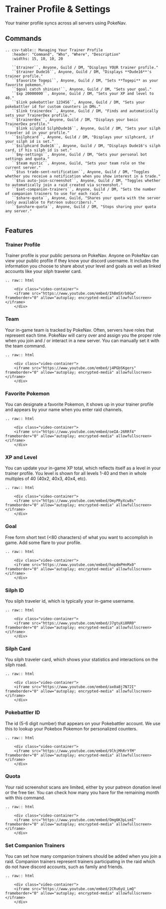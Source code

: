 # Trainer Profile & Settings

Your trainer profile syncs across all servers using PokeNav.

## Commands

```eval_rst
.. csv-table:: Managing Your Trainer Profile
   :header: "Command", "Who", "Where", "Description"
   :widths: 15, 10, 10, 20

   ``$trainer``, Anyone, Guild / DM, "Displays YOUR trainer profile."
   ``$trainer Dude16``, Anyone, Guild / DM, "Displays **Dude16**'s trainer profile."
   ``$favorite Togepi``, Anyone, Guild / DM, "Sets **Togepi** as your favorite pokemon."
   ``$goal catch shinies!``, Anyone, Guild / DM, "Sets your goal."
   ``$xp 20000000``, Anyone, Guild / DM, "Sets your XP and level to 40."
   ``$link pokebattler 123456``, Anyone, Guild / DM, "Sets your pokebattler id for custom counters in DMs."
   ``$link trainerdex``, Anyone, Guild / DM, "Finds and automatically sets your TrainerDex profile."
   ``$trainerdex``, Anyone, Guild / DM, "Displays your basic TrainerDex profile."
   ``$link silphid SilphDude16``, Anyone, Guild / DM, "Sets your silph traveler id in your profile."
   ``$silphcard``, Anyone, Guild / DM, "Displays your silphcard, if your silph id is set."
   ``$silphcard Dude16``, Anyone, Guild / DM, "Displays Dude16's silph card, if his silph id is set."
   ``$my-settings``, Anyone, Guild / DM, "Gets your personal bot settings and quota."
   ``$team mystic``, Anyone, Guild, "Sets your team role on the current server."
   ``$tus trade-sent-notification``, Anyone, Guild / DM, "Toggles whether you receive a notification when you show interest in a trade."
   ``$tus auto-join-screenshot``, Anyone, Guild / DM, "Toggles whether to automatically join a raid created via screenshot."
   ``$set-companion-trainers``, Anyone, Guild / DM, "Sets the number of companion trainers to use for each raid."
   ``$share-quota``, Anyone, Guild, "Shares your quota with the server (only available to Patreon subscribers)."
   ``$unshare-quota``, Anyone, Guild / DM, "Stops sharing your quota any server."
   
```

## Features

### Trainer Profile

Trainer profile is your public persona on PokeNav. Anyone on PokeNav can view your public profile if they know your discord username. It includes the information you choose to share about your level and goals as well as linked accounts like your silph traveler card.

```eval_rst
.. raw:: html

    <div class="video-container">
    <iframe src="https://www.youtube.com/embed/IhBm5Xrb8Gw" frameborder="0" allow="autoplay; encrypted-media" allowfullscreen></iframe>
    </div>
```

### Team

Your in-game team is tracked by PokeNav. Often, servers have roles that represent each time. PokeNav will carry over and assign you the proper role when you join and / or interact in a new server. You can manually set it with the team command.

```eval_rst
.. raw:: html

    <div class="video-container">
    <iframe src="https://www.youtube.com/embed/j4PGbSKgers" frameborder="0" allow="autoplay; encrypted-media" allowfullscreen></iframe>
    </div>
```

### Favorite Pokemon

You can designate a favorite Pokemon, it shows up in your trainer profile and appears by your name when you enter raid channels.

```eval_rst
.. raw:: html

    <div class="video-container">
    <iframe src="https://www.youtube.com/embed/oeIA-26RRf4" frameborder="0" allow="autoplay; encrypted-media" allowfullscreen></iframe>
    </div>
```

### XP and Level

You can update your in-game XP total, which reflects itself as a level in your trainer profile. You level is shown for all levels 1-40 and then in whole multiples of 40 (40x2, 40x3, 40x4, etc).

```eval_rst
.. raw:: html

    <div class="video-container">
    <iframe src="https://www.youtube.com/embed/OmyPRyXcw8s" frameborder="0" allow="autoplay; encrypted-media" allowfullscreen></iframe>
    </div>
```

### Goal

Free form short text (<80 characters) of what you want to accomplish in game. Add some flare to your profile.

```eval_rst
.. raw:: html

    <div class="video-container">
    <iframe src="https://www.youtube.com/embed/hopdmPHnMx0" frameborder="0" allow="autoplay; encrypted-media" allowfullscreen></iframe>
    </div>
```

### Silph ID

You silph traveler id, which is typically your in-game username.

```eval_rst
.. raw:: html

    <div class="video-container">
    <iframe src="https://www.youtube.com/embed/J7gtuXi8RR0" frameborder="0" allow="autoplay; encrypted-media" allowfullscreen></iframe>
    </div>
```

### Silph Card

You silph traveler card, which shows your statistics and interactions on the silph road.

```eval_rst
.. raw:: html

    <div class="video-container">
    <iframe src="https://www.youtube.com/embed/ax0a8j7N72I" frameborder="0" allow="autoplay; encrypted-media" allowfullscreen></iframe>
    </div>
```

### Pokebattler ID

The id (5-6 digit number) that appears on your Pokebattler account. We use this to lookup your Pokebox Pokemon for personalized counters.

```eval_rst
.. raw:: html

    <div class="video-container">
    <iframe src="https://www.youtube.com/embed/9lhjMhRrYfM" frameborder="0" allow="autoplay; encrypted-media" allowfullscreen></iframe>
    </div>
```

### Quota

Your raid screenshot scans are limited, either by your patreon donation level or the free tier. You can check how many you have for the remaining month with this command.

```eval_rst
.. raw:: html

    <div class="video-container">
    <iframe src="https://www.youtube.com/embed/Omg6K3pLsmI" frameborder="0" allow="autoplay; encrypted-media" allowfullscreen></iframe>
    </div>
```

### Set Companion Trainers 

You can set how many companion trainers should be added when you join a raid. Companion trainers represent trainers participating in the raid which do not have discord accounts, such as family and friends.

```eval_rst
.. raw:: html

    <div class="video-container">
    <iframe src="https://www.youtube.com/embed/2CRu6yU_LmQ" frameborder="0" allow="autoplay; encrypted-media" allowfullscreen></iframe>
    </div>
```
